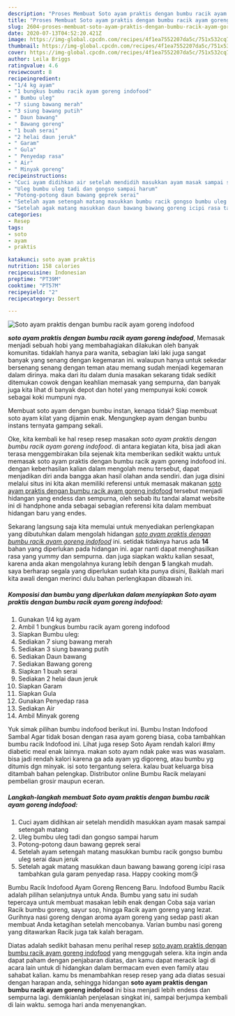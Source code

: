 ```yaml
---
description: "Proses Membuat Soto ayam praktis dengan bumbu racik ayam goreng indofood yang Sempurna"
title: "Proses Membuat Soto ayam praktis dengan bumbu racik ayam goreng indofood yang Sempurna"
slug: 2604-proses-membuat-soto-ayam-praktis-dengan-bumbu-racik-ayam-goreng-indofood-yang-sempurna
date: 2020-07-13T04:52:20.421Z
image: https://img-global.cpcdn.com/recipes/4f1ea7552207da5c/751x532cq70/soto-ayam-praktis-dengan-bumbu-racik-ayam-goreng-indofood-foto-resep-utama.jpg
thumbnail: https://img-global.cpcdn.com/recipes/4f1ea7552207da5c/751x532cq70/soto-ayam-praktis-dengan-bumbu-racik-ayam-goreng-indofood-foto-resep-utama.jpg
cover: https://img-global.cpcdn.com/recipes/4f1ea7552207da5c/751x532cq70/soto-ayam-praktis-dengan-bumbu-racik-ayam-goreng-indofood-foto-resep-utama.jpg
author: Leila Briggs
ratingvalue: 4.6
reviewcount: 8
recipeingredient:
- "1/4 kg ayam"
- "1 bungkus bumbu racik ayam goreng indofood"
- " Bumbu uleg"
- "7 siung bawang merah"
- "3 siung bawang putih"
- " Daun bawang"
- " Bawang goreng"
- "1 buah serai"
- "2 helai daun jeruk"
- " Garam"
- " Gula"
- " Penyedap rasa"
- " Air"
- " Minyak goreng"
recipeinstructions:
- "Cuci ayam didihkan air setelah mendidih masukkan ayam masak sampai setengah matang"
- "Uleg bumbu uleg tadi dan gongso sampai harum"
- "Potong-potong daun bawang geprek serai"
- "Setelah ayam setengah matang masukkan bumbu racik gongso bumbu uleg serai daun jeruk"
- "Setelah agak matang masukkan daun bawang bawang goreng icipi rasa tambahkan gula garam penyedap rasa. Happy cooking mom😘"
categories:
- Resep
tags:
- soto
- ayam
- praktis

katakunci: soto ayam praktis 
nutrition: 158 calories
recipecuisine: Indonesian
preptime: "PT39M"
cooktime: "PT57M"
recipeyield: "2"
recipecategory: Dessert

---
```



![Soto ayam praktis dengan bumbu racik ayam goreng indofood](https://img-global.cpcdn.com/recipes/4f1ea7552207da5c/751x532cq70/soto-ayam-praktis-dengan-bumbu-racik-ayam-goreng-indofood-foto-resep-utama.jpg)

<b><i>soto ayam praktis dengan bumbu racik ayam goreng indofood</i></b>, Memasak menjadi sebuah hobi yang membahagiakan dilakukan oleh banyak komunitas. tidaklah hanya para wanita, sebagian laki laki juga sangat banyak yang senang dengan kegemaran ini. walaupun hanya untuk sekedar bersenang senang dengan teman atau memang sudah menjadi kegemaran dalam dirinya. maka dari itu dalam dunia masakan sekarang tidak sedikit ditemukan cowok dengan keahlian memasak yang sempurna, dan banyak juga kita lihat di banyak depot dan hotel yang mempunyai koki cowok sebagai koki mumpuni nya.

Membuat soto ayam dengan bumbu instan, kenapa tidak? Siap membuat soto ayam kilat yang dijamin enak. Mengungkep ayam dengan bunbu instans ternyata gampang sekali.

Oke, kita kembali ke hal resep resep masakan <i>soto ayam praktis dengan bumbu racik ayam goreng indofood</i>. di antara kegiatan kita, bisa jadi akan terasa menggembirakan bila sejenak kita memberikan sedikit waktu untuk memasak soto ayam praktis dengan bumbu racik ayam goreng indofood ini. dengan keberhasilan kalian dalam mengolah menu tersebut, dapat menjadikan diri anda bangga akan hasil olahan anda sendiri. dan juga disini melalui situs ini kita akan memiliki referensi untuk memasak makanan <u>soto ayam praktis dengan bumbu racik ayam goreng indofood</u> tersebut menjadi hidangan yang endess dan sempurna, oleh sebab itu tandai alamat website ini di handphone anda sebagai sebagian referensi kita dalam membuat hidangan baru yang endes.


Sekarang langsung saja kita memulai untuk menyediakan perlengkapan yang dibutuhkan dalam mengolah hidangan <u><i>soto ayam praktis dengan bumbu racik ayam goreng indofood</i></u> ini. setidak tidaknya harus ada <b>14</b> bahan yang diperlukan pada hidangan ini. agar nanti dapat menghasilkan rasa yang yummy dan sempurna. dan juga siapkan waktu kalian sesaat, karena anda akan mengolahnya kurang lebih dengan <b>5</b> langkah mudah. saya berharap segala yang diperlukan sudah kita punya disini, Baiklah mari kita awali dengan merinci dulu bahan perlengkapan dibawah ini.

<!--inarticleads1-->

##### Komposisi dan bumbu yang diperlukan dalam menyiapkan Soto ayam praktis dengan bumbu racik ayam goreng indofood:

1. Gunakan 1/4 kg ayam
1. Ambil 1 bungkus bumbu racik ayam goreng indofood
1. Siapkan  Bumbu uleg:
1. Sediakan 7 siung bawang merah
1. Sediakan 3 siung bawang putih
1. Sediakan  Daun bawang
1. Sediakan  Bawang goreng
1. Siapkan 1 buah serai
1. Sediakan 2 helai daun jeruk
1. Siapkan  Garam
1. Siapkan  Gula
1. Gunakan  Penyedap rasa
1. Sediakan  Air
1. Ambil  Minyak goreng


Yuk simak pilihan bumbu indofood berikut ini. Bumbu Instan Indofood Sambal Agar tidak bosan dengan rasa ayam goreng biasa, coba tambahkan bumbu racik Indofood ini. Lihat juga resep Soto Ayam rendah kalori #my diabetic meal enak lainnya. makan soto ayam ndak pake was was wasalam. bisa jadi rendah kalori karena ga ada ayam yg digoreng, atau bumbu yg ditumis dgn minyak. isi soto tergantung selera. kalau buat keluarga bisa ditambah bahan pelengkap. Distributor online Bumbu Racik melayani pembelian grosir maupun eceran. 

<!--inarticleads2-->

##### Langkah-langkah membuat Soto ayam praktis dengan bumbu racik ayam goreng indofood:

1. Cuci ayam didihkan air setelah mendidih masukkan ayam masak sampai setengah matang
1. Uleg bumbu uleg tadi dan gongso sampai harum
1. Potong-potong daun bawang geprek serai
1. Setelah ayam setengah matang masukkan bumbu racik gongso bumbu uleg serai daun jeruk
1. Setelah agak matang masukkan daun bawang bawang goreng icipi rasa tambahkan gula garam penyedap rasa. Happy cooking mom😘


Bumbu Racik Indofood Ayam Goreng Renceng Baru. Indofood Bumbu Racik adalah pilihan selanjutnya untuk Anda. Bumbu yang satu ini sudah tepercaya untuk membuat masakan lebih enak dengan Coba saja varian Racik bumbu goreng, sayur sop, hingga Racik ayam goreng yang lezat. Gurihnya nasi goreng dengan aroma ayam goreng yang sedap pasti akan membuat Anda ketagihan setelah mencobanya. Varian bumbu nasi goreng yang ditawarkan Racik juga tak kalah beragam. 

Diatas adalah sedikit bahasan menu perihal resep <u>soto ayam praktis dengan bumbu racik ayam goreng indofood</u> yang menggugah selera. kita ingin anda dapat paham dengan penjabaran diatas, dan kamu dapat meracik lagi di acara lain untuk di hidangkan dalam bermacam even even family atau sahabat kalian. kamu bs menambahkan resep resep yang ada diatas sesuai dengan harapan anda, sehingga hidangan <b>soto ayam praktis dengan bumbu racik ayam goreng indofood</b> ini bisa menjadi lebih endess dan sempurna lagi. demikianlah penjelasan singkat ini, sampai berjumpa kembali di lain waktu. semoga hari anda menyenangkan.
